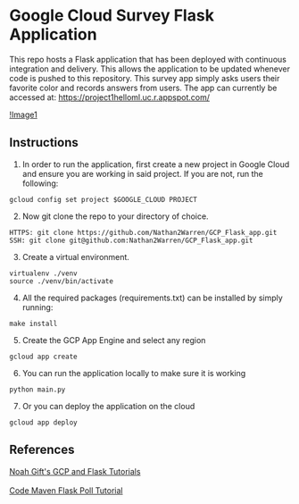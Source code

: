 # Google Cloud Survey Flask Application
This repo hosts a Flask application that has been deployed with continuous integration and delivery. This allows the application to be updated whenever code is pushed to this repository. This survey app simply asks users their favorite color and records answers from users.
The app can currently be accessed at: https://project1helloml.uc.r.appspot.com/

[!Image1](./ex1.png)

## Instructions 

1. In order to run the application, first create a new project in Google Cloud and ensure you are working in said project. If you are not, run the following:

```
gcloud config set project $GOOGLE_CLOUD PROJECT
```

2. Now git clone the repo to your directory of choice. 

```
HTTPS: git clone https://github.com/Nathan2Warren/GCP_Flask_app.git
SSH: git clone git@github.com:Nathan2Warren/GCP_Flask_app.git
```

3. Create a virtual environment.
```
virtualenv ./venv
source ./venv/bin/activate
```

4. All the required packages (requirements.txt) can be installed by simply running:
```
make install 
```

5. Create the GCP App Engine and select any region
```
gcloud app create
```

6. You can run the application locally to make sure it is working
```
python main.py
```

7. Or you can deploy the application on the cloud
```
gcloud app deploy
```

## References
[Noah Gift's GCP and Flask Tutorials](https://github.com/noahgift/cloud-data-analysis-at-scale/blob/master/topics/paas-continuous-delivery.md)
<br></br>
[Code Maven Flask Poll Tutorial](https://github.com/noahgift/cloud-data-analysis-at-scale/blob/master/topics/paas-continuous-delivery.md)
